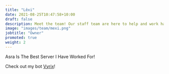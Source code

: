 ```yaml
---
title: "Lêxi"
date: 2021-08-25T10:47:58+10:00
draft: false
description: Meet the team! Our staff team are here to help and work hard to make sure your experience in Asra is as amazing as possible.
image: "images/team/mexi.png"
jobtitle: "Owner"
promoted: true
weight: 2
---
```


Asra Is The Best Server I Have Worked For!

Check out my bot [Vyrix](https://asraparadise.github.io/partners)!
